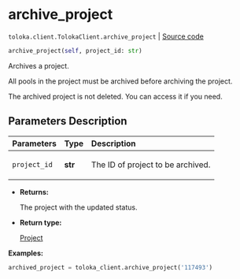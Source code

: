 # archive_project
`toloka.client.TolokaClient.archive_project` | [Source code](https://github.com/Toloka/toloka-kit/blob/v1.2.2/src/client/__init__.py#L1157)

```python
archive_project(self, project_id: str)
```

Archives a project.


All pools in the project must be archived before archiving the project.

The archived project is not deleted. You can access it if you need.

## Parameters Description

| Parameters | Type | Description |
| :----------| :----| :-----------|
`project_id`|**str**|<p>The ID of project to be archived.</p>

* **Returns:**

  The project with the updated status.

* **Return type:**

  [Project](toloka.client.project.Project.md)

**Examples:**


```python
archived_project = toloka_client.archive_project('117493')
```
